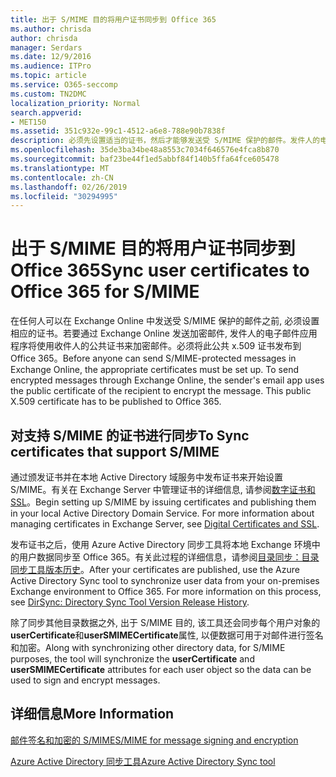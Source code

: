 ```yaml
---
title: 出于 S/MIME 目的将用户证书同步到 Office 365
ms.author: chrisda
author: chrisda
manager: Serdars
ms.date: 12/9/2016
ms.audience: ITPro
ms.topic: article
ms.service: O365-seccomp
ms.custom: TN2DMC
localization_priority: Normal
search.appverid:
- MET150
ms.assetid: 351c932e-99c1-4512-a6e8-788e90b7838f
description: 必须先设置适当的证书，然后才能够发送受 S/MIME 保护的邮件。发件人的电子邮件程序使用收件人的公用证书对邮件进行加密，以通过 Exchange Online 发送加密邮件。此公用 X.509 证书必须向 Office 365 发布。
ms.openlocfilehash: 35de3ba34be48a8553c7034f646576e4fca8b870
ms.sourcegitcommit: baf23be44f1ed5abbf84f140b5ffa64fce605478
ms.translationtype: MT
ms.contentlocale: zh-CN
ms.lasthandoff: 02/26/2019
ms.locfileid: "30294995"
---
```

# <a name="sync-user-certificates-to-office-365-for-smime"></a><span data-ttu-id="940cc-105">出于 S/MIME 目的将用户证书同步到 Office 365</span><span class="sxs-lookup"><span data-stu-id="940cc-105">Sync user certificates to Office 365 for S/MIME</span></span>

<span data-ttu-id="940cc-p102">在任何人可以在 Exchange Online 中发送受 S/MIME 保护的邮件之前, 必须设置相应的证书。若要通过 Exchange Online 发送加密邮件, 发件人的电子邮件应用程序将使用收件人的公共证书来加密邮件。必须将此公共 x.509 证书发布到 Office 365。</span><span class="sxs-lookup"><span data-stu-id="940cc-p102">Before anyone can send S/MIME-protected messages in Exchange Online, the appropriate certificates must be set up. To send encrypted messages through Exchange Online, the sender's email app uses the public certificate of the recipient to encrypt the message. This public X.509 certificate has to be published to Office 365.</span></span>

## <a name="to-sync-certificates-that-support-smime"></a><span data-ttu-id="940cc-109">对支持 S/MIME 的证书进行同步</span><span class="sxs-lookup"><span data-stu-id="940cc-109">To Sync certificates that support S/MIME</span></span>

<span data-ttu-id="940cc-p103">通过颁发证书并在本地 Active Directory 域服务中发布证书来开始设置 S/MIME。有关在 Exchange Server 中管理证书的详细信息, 请参阅[数字证书和 SSL](http://technet.microsoft.com/library/a9e2e08c-d46a-4135-a387-eb653212b676.aspx)。</span><span class="sxs-lookup"><span data-stu-id="940cc-p103">Begin setting up S/MIME by issuing certificates and publishing them in your local Active Directory Domain Service. For more information about managing certificates in Exchange Server, see [Digital Certificates and SSL](http://technet.microsoft.com/library/a9e2e08c-d46a-4135-a387-eb653212b676.aspx).</span></span>

<span data-ttu-id="940cc-p104">发布证书之后，使用 Azure Active Directory 同步工具将本地 Exchange 环境中的用户数据同步至 Office 365。有关此过程的详细信息，请参阅[目录同步：目录同步工具版本历史](https://go.microsoft.com/fwlink/p/?LinkId=392587)。</span><span class="sxs-lookup"><span data-stu-id="940cc-p104">After your certificates are published, use the Azure Active Directory Sync tool to synchronize user data from your on-premises Exchange environment to Office 365. For more information on this process, see [DirSync: Directory Sync Tool Version Release History](https://go.microsoft.com/fwlink/p/?LinkId=392587).</span></span>

<span data-ttu-id="940cc-114">除了同步其他目录数据之外, 出于 S/MIME 目的, 该工具还会同步每个用户对象的**userCertificate**和**userSMIMECertificate**属性, 以便数据可用于对邮件进行签名和加密。</span><span class="sxs-lookup"><span data-stu-id="940cc-114">Along with synchronizing other directory data, for S/MIME purposes, the tool will synchronize the  **userCertificate** and **userSMIMECertificate** attributes for each user object so the data can be used to sign and encrypt messages.</span></span>

## <a name="more-information"></a><span data-ttu-id="940cc-115">详细信息</span><span class="sxs-lookup"><span data-stu-id="940cc-115">More Information</span></span>

[<span data-ttu-id="940cc-116">邮件签名和加密的 S/MIME</span><span class="sxs-lookup"><span data-stu-id="940cc-116">S/MIME for message signing and encryption</span></span>](s-mime-for-message-signing-and-encryption.md)

[<span data-ttu-id="940cc-117">Azure Active Directory 同步工具</span><span class="sxs-lookup"><span data-stu-id="940cc-117">Azure Active Directory Sync tool</span></span>](https://go.microsoft.com/fwlink/p/?LinkId=392587)
